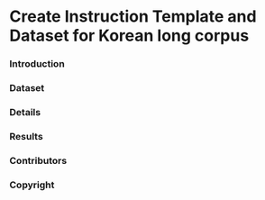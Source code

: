 # Create Instruction Template and Dataset for Korean long corpus

### Introduction


### Dataset


### Details


### Results


### Contributors


### Copyright
